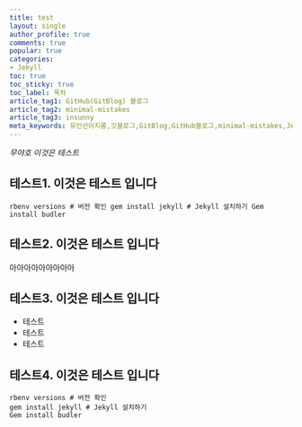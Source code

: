 ```yaml
---
title: test
layout: single
author_profile: true
comments: true
popular: true
categories:
- Jekyll
toc: true
toc_sticky: true
toc_label: 목차
article_tag1: GitHub(GitBlog) 블로그
article_tag2: minimal-mistakes
article_tag3: insunny
meta_keywords: 유인선이지롱,깃블로그,GitBlog,GitHub블로그,minimal-mistakes,Jekyll
---
```


*무야호 이것은 테스트*

## 테스트1. 이것은 테스트 입니다


`
rbenv versions # 버전 확인
gem install jekyll # Jekyll 설치하기
Gem install budler
`
## 테스트2. 이것은 테스트 입니다


아아아아아아아아아

## 테스트3. 이것은 테스트 입니다
- 테스트
- 테스트
- 테스트

## 테스트4. 이것은 테스트 입니다
```
rbenv versions # 버전 확인
gem install jekyll # Jekyll 설치하기
Gem install budler
```

